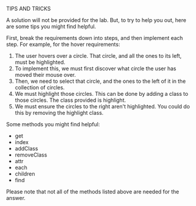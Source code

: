 TIPS AND TRICKS

A solution will not be provided for the lab. But, to try to help you out, here are some tips you might find helpful.

First, break the requirements down into steps, and then implement each step. For example, for the hover requirements:

1. The user hovers over a circle. That circle, and all the ones to its left, must be highlighted.
2. To implement this, we must first discover what circle the user has moved their mouse over.
3. Then, we need to select that circle, and the ones to the left of it in the collection of circles.
4. We must highlight those circles. This can be done by adding a class to those circles. The class provided is highlight.
5. We must ensure the circles to the right aren't highlighted. You could do this by removing the highlight class.

Some methods you might find helpful:

- get
- index
- addClass
- removeClass
- attr
- each
- children
- find

Please note that not all of the methods listed above are needed for the answer.